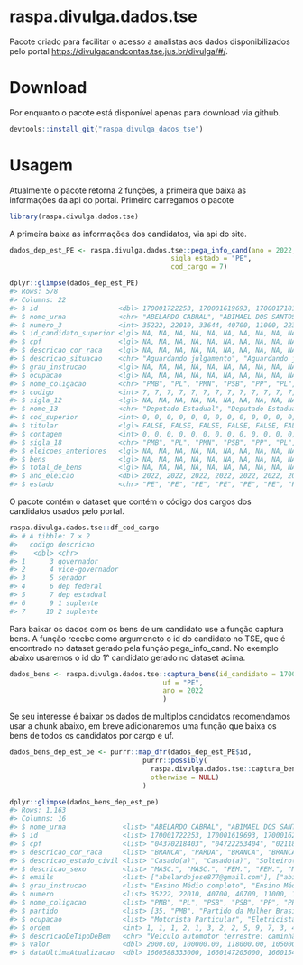 
<!-- README.md is generated from README.Rmd. Please edit that file -->

# raspa.divulga.dados.tse

Pacote criado para facilitar o acesso a analistas aos dados
disponibilizados pelo portal
<https://divulgacandcontas.tse.jus.br/divulga/#/>.

# Download

Por enquanto o pacote está disponível apenas para download via github.

``` r
devtools::install_git("raspa_divulga_dados_tse")
```

# Usagem

Atualmente o pacote retorna 2 funções, a primeira que baixa as
informações da api do portal. Primeiro carregamos o pacote

``` r
library(raspa.divulga.dados.tse)
```

A primeira baixa as informações dos candidatos, via api do site.

``` r
dados_dep_est_PE <- raspa.divulga.dados.tse::pega_info_cand(ano = 2022,
                                        sigla_estado = "PE",
                                        cod_cargo = 7)
```

``` r
dplyr::glimpse(dados_dep_est_PE)
#> Rows: 578
#> Columns: 22
#> $ id                    <dbl> 170001722253, 170001619693, 170001718131, 170001…
#> $ nome_urna             <chr> "ABELARDO CABRAL", "ABIMAEL DOS SANTOS PEREIRA",…
#> $ numero_3              <int> 35222, 22010, 33644, 40700, 11000, 22345, 70333,…
#> $ id_candidato_superior <lgl> NA, NA, NA, NA, NA, NA, NA, NA, NA, NA, NA, NA, …
#> $ cpf                   <lgl> NA, NA, NA, NA, NA, NA, NA, NA, NA, NA, NA, NA, …
#> $ descricao_cor_raca    <lgl> NA, NA, NA, NA, NA, NA, NA, NA, NA, NA, NA, NA, …
#> $ descricao_situacao    <chr> "Aguardando julgamento", "Aguardando julgamento"…
#> $ grau_instrucao        <lgl> NA, NA, NA, NA, NA, NA, NA, NA, NA, NA, NA, NA, …
#> $ ocupacao              <lgl> NA, NA, NA, NA, NA, NA, NA, NA, NA, NA, NA, NA, …
#> $ nome_coligacao        <chr> "PMB", "PL", "PMN", "PSB", "PP", "PL", "AVANTE",…
#> $ codigo                <int> 7, 7, 7, 7, 7, 7, 7, 7, 7, 7, 7, 7, 7, 7, 7, 7, …
#> $ sigla_12              <lgl> NA, NA, NA, NA, NA, NA, NA, NA, NA, NA, NA, NA, …
#> $ nome_13               <chr> "Deputado Estadual", "Deputado Estadual", "Deput…
#> $ cod_superior          <int> 0, 0, 0, 0, 0, 0, 0, 0, 0, 0, 0, 0, 0, 0, 0, 0, …
#> $ titular               <lgl> FALSE, FALSE, FALSE, FALSE, FALSE, FALSE, FALSE,…
#> $ contagem              <int> 0, 0, 0, 0, 0, 0, 0, 0, 0, 0, 0, 0, 0, 0, 0, 0, …
#> $ sigla_18              <chr> "PMB", "PL", "PMN", "PSB", "PP", "PL", "AVANTE",…
#> $ eleicoes_anteriores   <lgl> NA, NA, NA, NA, NA, NA, NA, NA, NA, NA, NA, NA, …
#> $ bens                  <lgl> NA, NA, NA, NA, NA, NA, NA, NA, NA, NA, NA, NA, …
#> $ total_de_bens         <lgl> NA, NA, NA, NA, NA, NA, NA, NA, NA, NA, NA, NA, …
#> $ ano_eleicao           <dbl> 2022, 2022, 2022, 2022, 2022, 2022, 2022, 2022, …
#> $ estado                <chr> "PE", "PE", "PE", "PE", "PE", "PE", "PE", "PE", …
```

O pacote contém o dataset que contém o código dos cargos dos candidatos
usados pelo portal.

``` r
raspa.divulga.dados.tse::df_cod_cargo
#> # A tibble: 7 × 2
#>   codigo descricao      
#>    <dbl> <chr>          
#> 1      3 governador     
#> 2      4 vice-governador
#> 3      5 senador        
#> 4      6 dep federal    
#> 5      7 dep estadual   
#> 6      9 1 suplente     
#> 7     10 2 suplente
```

Para baixar os dados com os bens de um candidato use a função captura
bens. A função recebe como argumeneto o id do candidato no TSE, que é
encontrado no dataset gerado pela função pega_info_cand. No exemplo
abaixo usaremos o id do 1° candidato gerado no dataset acima.

``` r
dados_bens <- raspa.divulga.dados.tse::captura_bens(id_candidato = 170001722253,
                                      uf = "PE",
                                      ano = 2022
                                      )
```

Se seu interesse é baixar os dados de multiplos candidatos recomendamos
usar a chunk abaixo, em breve adicionaremos uma função que baixa os bens
de todos os candidatos por cargo e uf.

``` r
dados_bens_dep_est_pe <- purrr::map_dfr(dados_dep_est_PE$id,
                                 purrr::possibly(
                                   raspa.divulga.dados.tse::captura_bens,
                                   otherwise = NULL)
                                 )
```

``` r
dplyr::glimpse(dados_bens_dep_est_pe)
#> Rows: 1,163
#> Columns: 16
#> $ nome_urna              <list> "ABELARDO CABRAL", "ABIMAEL DOS SANTOS PEREIRA…
#> $ id                     <list> 170001722253, 170001619693, 170001620391, 1700…
#> $ cpf                    <list> "04370218403", "04722253404", "02118569408", "…
#> $ descricao_cor_raca     <list> "BRANCA", "PARDA", "BRANCA", "BRANCA", "BRANCA…
#> $ descricao_estado_civil <list> "Casado(a)", "Casado(a)", "Solteiro(a)", "Solt…
#> $ descricao_sexo         <list> "MASC.", "MASC.", "FEM.", "FEM.", "MASC.", "MA…
#> $ emails                 <list> ["abelardojose877@gmail.com"], ["abimaelsantos…
#> $ grau_instrucao         <list> "Ensino Médio completo", "Ensino Médio complet…
#> $ numero                 <list> 35222, 22010, 40700, 40700, 11000, 11000, 1100…
#> $ nome_coligacao         <list> "PMB", "PL", "PSB", "PSB", "PP", "PP", "PP", "…
#> $ partido                <list> [35, "PMB", "Partido da Mulher Brasileira"], […
#> $ ocupacao               <list> "Motorista Particular", "Eletricista e Assemel…
#> $ ordem                  <int> 1, 1, 1, 2, 1, 3, 2, 2, 5, 9, 7, 3, 4, 8, 1, 6,…
#> $ descricaoDeTipoDeBem   <chr> "Veículo automotor terrestre: caminhão, automóv…
#> $ valor                  <dbl> 2000.00, 100000.00, 118000.00, 105000.00, 35000…
#> $ dataUltimaAtualizacao  <dbl> 1660588333000, 1660147205000, 1660154225000, 16…
```
